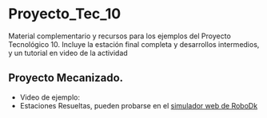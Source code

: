 # Proyecto_Tec_10
Material complementario y recursos para los ejemplos del Proyecto Tecnológico 10. 
Incluye la estación final completa y desarrollos intermedios, y un tutorial en video de la actividad


## Proyecto Mecanizado.
* Video de ejemplo:
* Estaciones Resueltas, pueden probarse en el [simulador web de RoboDk](https://web.robodk.com/es/web)
